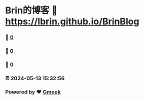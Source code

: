 # Brin的博客 :link: https://lbrin.github.io/BrinBlog 
### :page_facing_up: [0](https://lbrin.github.io/BrinBlog/tag.html) 
### :speech_balloon: 0 
### :hibiscus: 0 
### :alarm_clock: 2024-05-13 15:32:56 
### Powered by :heart: [Gmeek](https://github.com/Meekdai/Gmeek)
